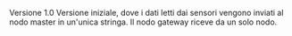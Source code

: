 Versione 1.0
Versione iniziale, dove i dati letti dai sensori vengono inviati al nodo master in un'unica stringa.
Il nodo gateway riceve da un solo nodo.
